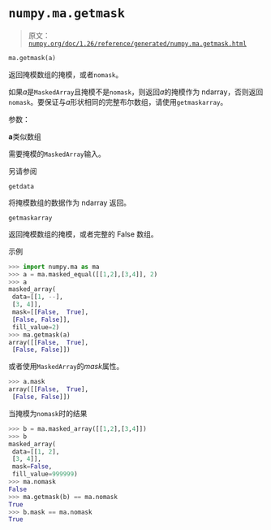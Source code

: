 # `numpy.ma.getmask`

> 原文：[`numpy.org/doc/1.26/reference/generated/numpy.ma.getmask.html`](https://numpy.org/doc/1.26/reference/generated/numpy.ma.getmask.html)

```py
ma.getmask(a)
```

返回掩模数组的掩模，或者`nomask`。

如果*a*是`MaskedArray`且掩模不是`nomask`，则返回*a*的掩模作为 ndarray，否则返回`nomask`。要保证与*a*形状相同的完整布尔数组，请使用`getmaskarray`。

参数：

**a**类似数组

需要掩模的`MaskedArray`输入。

另请参阅

`getdata`

将掩模数组的数据作为 ndarray 返回。

`getmaskarray`

返回掩模数组的掩模，或者完整的 False 数组。

示例

```py
>>> import numpy.ma as ma
>>> a = ma.masked_equal([[1,2],[3,4]], 2)
>>> a
masked_array(
 data=[[1, --],
 [3, 4]],
 mask=[[False,  True],
 [False, False]],
 fill_value=2)
>>> ma.getmask(a)
array([[False,  True],
 [False, False]]) 
```

或者使用`MaskedArray`的*mask*属性。

```py
>>> a.mask
array([[False,  True],
 [False, False]]) 
```

当掩模为`nomask`时的结果

```py
>>> b = ma.masked_array([[1,2],[3,4]])
>>> b
masked_array(
 data=[[1, 2],
 [3, 4]],
 mask=False,
 fill_value=999999)
>>> ma.nomask
False
>>> ma.getmask(b) == ma.nomask
True
>>> b.mask == ma.nomask
True 
```
